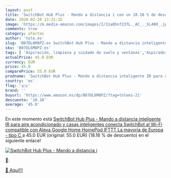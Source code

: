 ```yaml
---
layout: post
title: 'SwitchBot Hub Plus - Mando a distancia i con un 18.18 % de descuento'
date: 2020-02-28 13:31:32
image: 'https://m.media-amazon.com/images/I/31aQhnf23TL._AC_._SL400_.jpg'
comments: true
category: ofertas
author: 'tole.es'
slug: 'B07DL6M8PZ-es SwitchBot Hub Plus - Mando a distancia inteligente IR para...'
sku: 'B07DL6M8PZ-es'
tags: [ 'Aspiración, limpieza y cuidado de suelo y ventanas','Aspiradoras','Hogar y cocina','Robots aspiradores','alexa','google','home','ifttt', ]
actualPrice: 45.0 EUR
currency: EUR
price: 45.0
comparePrice: 55.0 EUR
prodname: 'SwitchBot Hub Plus - Mando a distancia inteligente IR para aire acondicionado y casas inteligentes  conecta SwitchBot al Wi-Fi  compatible con Alexa  Google Home  HomePod  IFTTT   La mayoría de Europa - tipo C '
country: 'es'
flag: '🇪🇸'
brand: ''
buyurl: 'https://www.amazon.es/dp/B07DL6M8PZ/?tag=tolees-21'
descuento: '18.18'
average: '45.0'
---
```


En este momento está [SwitchBot Hub Plus - Mando a distancia inteligente IR para aire acondicionado y casas inteligentes  conecta SwitchBot al Wi-Fi  compatible con Alexa  Google Home  HomePod  IFTTT   La mayoría de Europa - tipo C ](https://www.amazon.es/dp/B07DL6M8PZ/?tag=tolees-21) a 45.0 EUR (original: 55.0 EUR) (18.18 %  de descuento) en el siguiente enlace!

[![SwitchBot Hub Plus - Mando a distancia i](https://m.media-amazon.com/images/I/31aQhnf23TL._AC_._SL400_.jpg)](https://www.amazon.es/dp/B07DL6M8PZ/?tag=tolees-21)

🔎:


[🛒 Aquí!!!](https://www.amazon.es/dp/B07DL6M8PZ/?tag=tolees-21)
